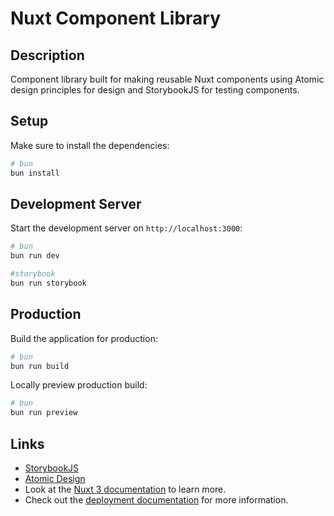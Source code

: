 # Nuxt Component Library

## Description

Component library built for making reusable Nuxt components using Atomic design principles for design and StorybookJS for testing components.

## Setup

Make sure to install the dependencies:

```bash
# bun
bun install
```

## Development Server

Start the development server on `http://localhost:3000`:

```bash
# bun
bun run dev
```

```bash
#storybook
bun run storybook
```

## Production

Build the application for production:

```bash
# bun
bun run build
```

Locally preview production build:

```bash
# bun
bun run preview
```

## Links

- [StorybookJS](https://storybook.js.org/docs/get-started)
- [Atomic Design](https://atomicdesign.bradfrost.com/chapter-2/)
- Look at the [Nuxt 3 documentation](https://nuxt.com/docs/getting-started/introduction) to learn more.
- Check out the [deployment documentation](https://nuxt.com/docs/getting-started/deployment) for more information.
